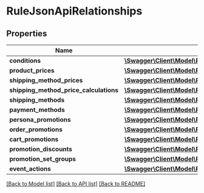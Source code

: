# RuleJsonApiRelationships

## Properties
Name | Type | Description | Notes
------------ | ------------- | ------------- | -------------
**conditions** | [**\Swagger\Client\Model\RuleJsonApiRelationshipsConditions**](RuleJsonApiRelationshipsConditions.md) |  | [optional] 
**product_prices** | [**\Swagger\Client\Model\RuleJsonApiRelationshipsProductPrices**](RuleJsonApiRelationshipsProductPrices.md) |  | [optional] 
**shipping_method_prices** | [**\Swagger\Client\Model\RuleJsonApiRelationshipsShippingMethodPrices**](RuleJsonApiRelationshipsShippingMethodPrices.md) |  | [optional] 
**shipping_method_price_calculations** | [**\Swagger\Client\Model\RuleJsonApiRelationshipsShippingMethodPriceCalculations**](RuleJsonApiRelationshipsShippingMethodPriceCalculations.md) |  | [optional] 
**shipping_methods** | [**\Swagger\Client\Model\RuleJsonApiRelationshipsShippingMethods**](RuleJsonApiRelationshipsShippingMethods.md) |  | [optional] 
**payment_methods** | [**\Swagger\Client\Model\RuleJsonApiRelationshipsPaymentMethods**](RuleJsonApiRelationshipsPaymentMethods.md) |  | [optional] 
**persona_promotions** | [**\Swagger\Client\Model\RuleJsonApiRelationshipsPersonaPromotions**](RuleJsonApiRelationshipsPersonaPromotions.md) |  | [optional] 
**order_promotions** | [**\Swagger\Client\Model\RuleJsonApiRelationshipsOrderPromotions**](RuleJsonApiRelationshipsOrderPromotions.md) |  | [optional] 
**cart_promotions** | [**\Swagger\Client\Model\RuleJsonApiRelationshipsCartPromotions**](RuleJsonApiRelationshipsCartPromotions.md) |  | [optional] 
**promotion_discounts** | [**\Swagger\Client\Model\RuleJsonApiRelationshipsPromotionDiscounts**](RuleJsonApiRelationshipsPromotionDiscounts.md) |  | [optional] 
**promotion_set_groups** | [**\Swagger\Client\Model\RuleJsonApiRelationshipsPromotionSetGroups**](RuleJsonApiRelationshipsPromotionSetGroups.md) |  | [optional] 
**event_actions** | [**\Swagger\Client\Model\RuleJsonApiRelationshipsEventActions**](RuleJsonApiRelationshipsEventActions.md) |  | [optional] 

[[Back to Model list]](../../README.md#documentation-for-models) [[Back to API list]](../../README.md#documentation-for-api-endpoints) [[Back to README]](../../README.md)

